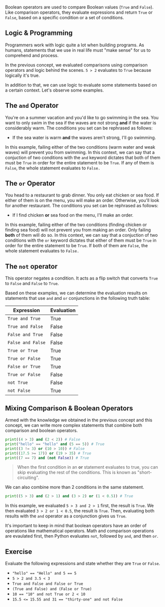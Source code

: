 Boolean operators are used to compare Boolean values (`True` and `False`). Like comparison operators, they evaluate expressions and return `True` or `False`, based on a specific condition or a set of conditions.

## Logic & Programming

Programmers work with logic quite a lot when building programs. As humans, statements that we use in real life must "make sense" for us to comprehend and process. 

In the previous concept, we evaluated comparisons using comparison operators and logic behind the scenes. `5 > 2` evaluates to `True` because logically it's true. 

In addition to that, we can use logic to evaluate some statements based on a certain context. Let's observe some examples.

## The `and` Operator

You're on a summer vacation and you'd like to go swimming in the sea. You want to only swim in the sea if the waves are not strong **and** if the water is considerably warm. The conditions you set can be rephrased as follows:

- If the sea water is warm **and** the waves aren't strong, I'll go swimming.

In this example, failing either of the two conditions (warm water and weak waves) will prevent you from swimming. In this context, we can say that a conjuction of two conditions with the `and` keyword dictates that both of them must be `True` in order for the entire statement to be `True`. If any of them is `False`, the whole statement evaluates to `False.`

## The `or` Operator

You head to a restaurant to grab dinner. You only eat chicken or sea food. If either of them is on the menu, you will make an order. Otherwise, you'll look for another restaurant. The conditions you set can be rephrased as follows:

- If I find chicken **or** sea food on the menu, I'll make an order.

In this example, failing either of the two conditions (finding chicken or finding sea food) will not prevent you from making an order. Only failing **both** of them will do so. In this context, we can say that a conjuction of two conditions with the `or` keyword dictates that either of them must be `True` in order for the entire statement to be `True`. If both of them are `False`, the whole statement evaluates to `False.`

## The `not` operator

This operator negates a condition. It acts as a flip switch that converts `True` to `False` and `False` to `True`.

Based on these examples, we can determine the evaluation results on statements that use `and` and `or` conjunctions in the following truth table:

| Expression        | Evaluation |
| ----------------- | ---------- |
| `True and True`   | True       |
| `True and False`  | False      |
| `False and True`  | False      |
| `False and False` | False      |
| `True or True`    | True       |
| `True or False`   | True       |
| `False or True`   | True       |
| `True or False`   | False      |
| `not True`        | False      |
| `not False`       | True       |


## Mixing Comparison & Boolean Operators

Armed with the knowledge we obtained in the previous concept and this concept, we can write more complex statements that combine both comparison and boolean operators.

```python
print((4 > 3) and (2 < 2)) # False
print("hello" == "hello" and (5 == 5)) # True
print((3 != 3) or (10 > 10)) # False
print((17.5 >= 17)) or (19 > 35) # True
print((7 == 7) and (not False)) # True
```

> When the first condition in an **or** statement evaluates to true, you can skip evaluating the rest of the conditions. This is known as "short-circuiting".

We can also combine more than 2 conditions in the same statement.

```python
print((5 > 3) and (2 > 1) and (3 > 2) or (1 < 0.5)) # True
```

In this example, we evaluated `5 > 3 and 2 > 1` first, the result is `True`. We then evaluated `3 > 2 or 1 < 0.5`, the result is `True`. Then, evaluating both results with the `and` operator as a conjunction gives us `True`.

It's important to keep in mind that boolean operators have an order of operations like mathematical operators. Math and comparison operations are evaulated first, then Python evaluates `not`, followed by `and`, and then `or`.

## Exercise

Evaluate the following expressions and state whether they are `True` or `False`.

- `"hello" == "Hello" and 5 == 5`
- `5 > 2 and 3.5 < 3`
- `True and False and False or True`
- `(True and False) and (False or True)`
- `10 == "10" and not True or 2 < 10`
- `15.5 <= 15.55 and 31 == "thirty-one" and not False`




